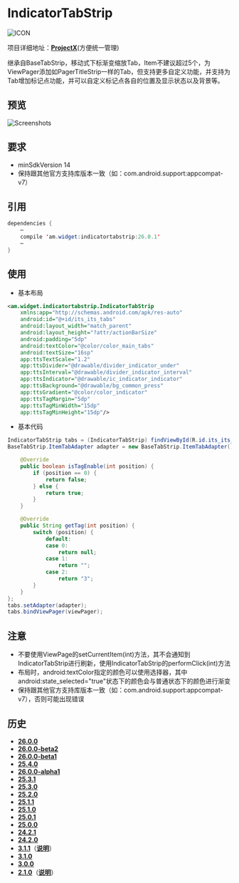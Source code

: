 # IndicatorTabStrip
![ICON](https://raw.githubusercontent.com/AlexMofer/ProjectX/master/indicatortabstrip/icon.png)

项目详细地址：[**ProjectX**](https://github.com/AlexMofer/ProjectX/tree/master/indicatortabstrip)(方便统一管理)

继承自BaseTabStrip，移动式下标渐变缩放Tab，Item不建议超过5个，为ViewPager添加如PagerTitleStrip一样的Tab，但支持更多自定义功能，并支持为Tab增加标记点功能，并可以自定义标记点各自的位置及显示状态以及背景等。
## 预览
![Screenshots](https://raw.githubusercontent.com/AlexMofer/ProjectX/master/indicatortabstrip/screenshots.gif)
## 要求
- minSdkVersion 14
- 保持跟其他官方支持库版本一致（如：com.android.support:appcompat-v7）

## 引用
```java
dependencies {
    ⋯
    compile 'am.widget:indicatortabstrip:26.0.1'
    ⋯
}
```
## 使用
- 基本布局
```xml
<am.widget.indicatortabstrip.IndicatorTabStrip
    xmlns:app="http://schemas.android.com/apk/res-auto"
    android:id="@+id/its_its_tabs"
    android:layout_width="match_parent"
    android:layout_height="?attr/actionBarSize"
    android:padding="5dp"
    android:textColor="@color/color_main_tabs"
    android:textSize="16sp"
    app:ttsTextScale="1.2"
    app:ttsDivider="@drawable/divider_indicator_under"
    app:ttsInterval="@drawable/divider_indicator_interval"
    app:ttsIndicator="@drawable/ic_indicator_indicator"
    app:ttsBackground="@drawable/bg_common_press"
    app:ttsGradient="@color/color_indicator"
    app:ttsTagMargin="5dp"
    app:ttsTagMinWidth="15dp"
    app:ttsTagMinHeight="15dp"/>
```
- 基本代码
```java
IndicatorTabStrip tabs = (IndicatorTabStrip) findViewById(R.id.its_its_tabs);
BaseTabStrip.ItemTabAdapter adapter = new BaseTabStrip.ItemTabAdapter() {

    @Override
    public boolean isTagEnable(int position) {
        if (position == 0) {
            return false;
        } else {
            return true;
        }
    }

    @Override
    public String getTag(int position) {
        switch (position) {
            default:
            case 0:
                return null;
            case 1:
                return "";
            case 2:
                return "3";
        }
    }
};
tabs.setAdapter(adapter);
tabs.bindViewPager(viewPager);
```
## 注意
- 不要使用ViewPage的setCurrentItem(int)方法，其不会通知到IndicatorTabStrip进行刷新，使用IndicatorTabStrip的performClick(int)方法
- 布局时，android:textColor指定的颜色可以使用选择器，其中android:state_selected="true"状态下的颜色会与普通状态下的颜色进行渐变
- 保持跟其他官方支持库版本一致（如：com.android.support:appcompat-v7），否则可能出现错误

## 历史
- [**26.0.0**](https://bintray.com/alexmofer/maven/IndicatorTabStrip/26.0.0)
- [**26.0.0-beta2**](https://bintray.com/alexmofer/maven/IndicatorTabStrip/26.0.0-beta2)
- [**26.0.0-beta1**](https://bintray.com/alexmofer/maven/IndicatorTabStrip/26.0.0-beta1)
- [**25.4.0**](https://bintray.com/alexmofer/maven/IndicatorTabStrip/25.4.0)
- [**26.0.0-alpha1**](https://bintray.com/alexmofer/maven/IndicatorTabStrip/26.0.0-alpha1)
- [**25.3.1**](https://bintray.com/alexmofer/maven/IndicatorTabStrip/25.3.1)
- [**25.3.0**](https://bintray.com/alexmofer/maven/IndicatorTabStrip/25.3.0)
- [**25.2.0**](https://bintray.com/alexmofer/maven/IndicatorTabStrip/25.2.0)
- [**25.1.1**](https://bintray.com/alexmofer/maven/IndicatorTabStrip/25.1.1)
- [**25.1.0**](https://bintray.com/alexmofer/maven/IndicatorTabStrip/25.1.0)
- [**25.0.1**](https://bintray.com/alexmofer/maven/IndicatorTabStrip/25.0.1)
- [**25.0.0**](https://bintray.com/alexmofer/maven/IndicatorTabStrip/25.0.0)
- [**24.2.1**](https://bintray.com/alexmofer/maven/IndicatorTabStrip/24.2.1)
- [**24.2.0**](https://bintray.com/alexmofer/maven/IndicatorTabStrip/24.2.0)
- [**3.1.1**](https://bintray.com/alexmofer/maven/IndicatorTabStrip/3.1.1)（[**说明**](https://github.com/AlexMofer/ProjectX/tree/master/indicatortabstrip/history/3.1.1)）
- [**3.1.0**](https://bintray.com/alexmofer/maven/IndicatorTabStrip/3.1.0)
- [**3.0.0**](https://bintray.com/alexmofer/maven/IndicatorTabStrip/3.0.0)
- [**2.1.0**](https://bintray.com/alexmofer/maven/IndicatorTabStrip/2.1.0)（[**说明**](https://github.com/AlexMofer/ProjectX/tree/master/indicatortabstrip/history/2.1.0)）
